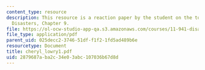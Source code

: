 ```yaml
---
content_type: resource
description: This resource is a reaction paper by the student on the topic Natural
  Disasters, Chapter 9.
file: https://ol-ocw-studio-app-qa.s3.amazonaws.com/courses/11-941-disaster-vulnerability-and-resilience-spring-2005/2879687aba2c34e03abc107036b67d8d_cheryl_lowry1.pdf
file_type: application/pdf
parent_uid: 025decc2-3746-51df-f1f2-1fd5ad489b6e
resourcetype: Document
title: cheryl_lowry1.pdf
uid: 2879687a-ba2c-34e0-3abc-107036b67d8d
---
```

